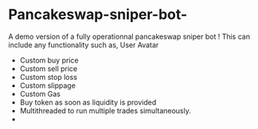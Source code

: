 # Pancakeswap-sniper-bot-
A  demo version of a fully operationnal pancakeswap sniper bot !
This can include any functionality such as,
User Avatar
- Custom buy price
- Custom sell price
- Custom stop loss
- Custom slippage
- Custom Gas
- Buy token as soon as liquidity is provided
- Multithreaded to run multiple trades simultaneously.
-
